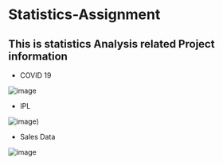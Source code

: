 # Statistics-Assignment
## This is statistics Analysis related Project information

* COVID 19 

![image](https://user-images.githubusercontent.com/93306571/143766668-86810744-5408-4205-809b-614e38a836bb.png)

* IPL
 
![image](https://user-images.githubusercontent.com/93306571/143766572-f8b700fb-7318-420f-9d7a-5225e6a69c03.png))

* Sales Data 

![image](https://user-images.githubusercontent.com/93306571/143766610-8e9f061e-e408-48c0-b377-691cd541d374.png)

